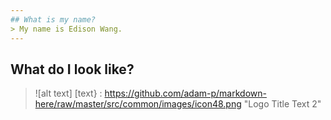 ```yaml
---
## What is my name?
> My name is Edison Wang.
---
```

## What do I look like?
> ![alt text]
> [text} : https://github.com/adam-p/markdown-here/raw/master/src/common/images/icon48.png "Logo Title Text 2"

